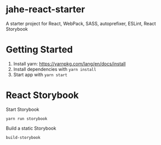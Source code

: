 # jahe-react-starter
A starter project for React, WebPack, SASS, autoprefixer, ESLint, React Storybook

# Getting Started
1. Install yarn: https://yarnpkg.com/lang/en/docs/install
2. Install dependencies with `yarn install`
3. Start app with `yarn start`

# React Storybook
Start Storybook
```
yarn run storybook
```

Build a static Storybook
```
build-storybook
```
